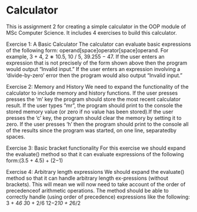 # Calculator
This is assignment 2 for creating a simple calculator in the OOP module of MSc Computer Science.
It includes 4 exercises to build this calculator. 

Exercise 1: A Basic Calculator
The calculator can evaluate basic expressions of the following form: operand[space]operator[space]operand. For example, 3 + 4, 2 ∗ 10.5, 10 / 5, 39.255 − 47.
If the user enters an expression that is not precisely of the form shown above then the program would output “Invalid input.” If the user enters an expression  involving a ‘divide-by-zero’ error then the program would also output “Invalid input.”

Exercise 2: Memory and History
We need to expand the functionality of the calculator to include memory and history functions. If the user presses presses the ‘m’ key the program should store the most recent calculator result. If the user types “mr”, the program should print to the console the stored memory value (or zero if no value has been stored).If the user presses the ‘c’ key, the program should clear the memory by setting it to zero. If the user presses ‘h’ then the program should print to the console all of the results since the program was started, on one line, separatedby spaces.

Exercise 3: Basic bracket functionality
For this exercise we should expand the evaluate() method so that it can evaluate expressions of the following form:(3.5 + 4.5) + (2−1)

Exercise 4: Arbitrary length expressions 
We should expand the evaluate() method so that it can handle arbitrary length ex-pressions (without brackets).  This will mean we will now need to take account of the order of precedenceof arithmetic operations. The method should be able to correctly handle (using order of precedence) expressions like the following:
3 + 4*6
3*0 + 2/6
12−2*10 + 2*6/2
